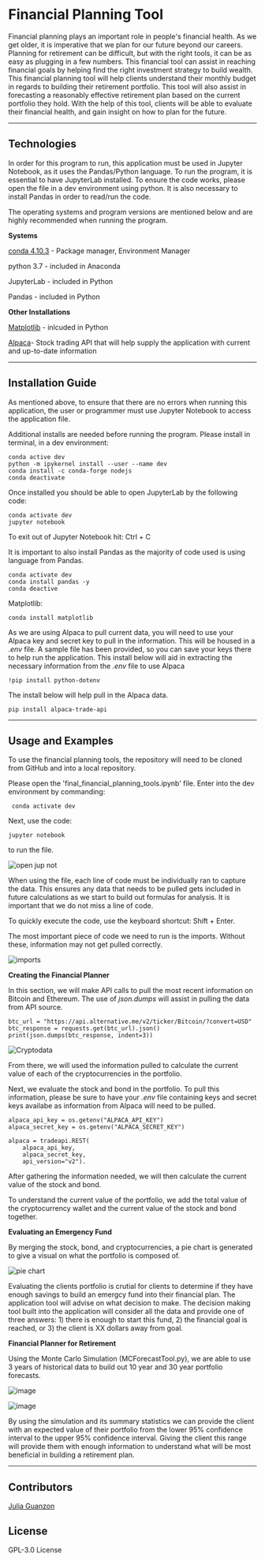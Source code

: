 # Financial Planning Tool

Financial planning plays an important role in people's financial health. As we get older, it is imperative that we plan for our future beyond our careers. Planning for retirement can be difficult, but with the right tools, it can be as easy as plugging in a few numbers. This financial tool can assist in reaching financial goals by helping find the right investment strategy to build wealth. This financial planning tool will help clients understand their monthly budget in regards to building their retirement portfolio. This tool will also assist in forecasting a reasonably effective retirement plan based on the current portfolio they hold. With the help of this tool, clients will be able to evaluate their financial health, and gain insight on how to plan for the future.

---

## Technologies

In order for this program to run, this application must be used in Jupyter Notebook, as it uses the Pandas/Python language. To run the program, it is essential to have JupyterLab installed. To ensure the code works, please open the file in a dev environment using python. It is also necessary to install Pandas in order to read/run the code.

The operating systems and program versions are mentioned below and are highly recommended when running the program.

**Systems**

[conda 4.10.3](https://docs.anaconda.com/anaconda/install/index.html) - Package manager, Environment Manager

python 3.7 - included in Anaconda

JupyterLab - included in Python 

Pandas - included in Python

**Other Installations**

[Matplotlib](https://matplotlib.org/stable/users/installing.html) - inlcuded in Python

[Alpaca](https://app.alpaca.markets/login)- Stock trading API that will help supply the application with current and up-to-date information


---

## Installation Guide

As mentioned above, to ensure that there are no errors when running this application, the user or programmer must use Jupyter Notebook to access the application file. 

Additional installs are needed before running the program. Please install in terminal, in a dev environment:

```JupyterLab
conda active dev
python -m ipykernel install --user --name dev
conda install -c conda-forge nodejs
conda deactivate

```
Once installed you should be able to open JupyterLab by the following code:

```
conda activate dev
jupyter notebook
```

To exit out of Jupyter Notebook hit: Ctrl + C

It is important to also install Pandas as the majority of code used is using language from Pandas.

```Pandas
conda activate dev
conda install pandas -y
conda deactive
```

Matplotlib:

```
conda install matplotlib
```


As we are using Alpaca to pull current data, you will need to use your Alpaca key and secret key to pull in the information. This will be housed in a *.env* file. A sample file has been provided, so you can save your keys there to help run the application. This install below will aid in extracting the necessary information from the *.env* file to use Alpaca

```
!pip install python-dotenv
```

The install below will help pull in the Alpaca data.

```
pip install alpaca-trade-api
```


---

## Usage and Examples

To use the financial planning tools, the repository will need to be cloned from GitHub and into a local repository.

Please open the 'final_financial_planning_tools.ipynb' file. Enter into the dev environment by commanding: 

```
 conda activate dev
```
Next, use the code:

```
jupyter notebook
```
to run the file.

![open jup not](https://user-images.githubusercontent.com/84649228/127778746-562f96de-fae0-42be-b8c7-d6afa229ed13.png)

When using the file, each line of code must be individually ran to capture the data. This ensures any data that needs to be pulled gets included in future calculations as we start to build out formulas for analysis. It is important that we do not miss a line of code.

To quickly execute the code, use the keyboard shortcut: Shift + Enter.

The most important piece of code we need to run is the imports. Without these, information may not get pulled correctly.

![imports](https://user-images.githubusercontent.com/84649228/127778754-c79213c2-bbeb-4477-b674-bb19a09b0942.png)


**Creating the Financial Planner**

In this section, we will make API calls to pull the most recent information on Bitcoin and Ethereum. The use of *json.dumps* will assist in pulling the data from API source.

```
btc_url = "https://api.alternative.me/v2/ticker/Bitcoin/?convert=USD"
btc_response = requests.get(btc_url).json()
print(json.dumps(btc_response, indent=3))
```

![Cryptodata](https://user-images.githubusercontent.com/84649228/127778891-8e5149b7-3545-46c3-95fb-fc4dfd4b8d11.png)

From there, we will used the information pulled to calculate the current value of each of the cryptocurrencies in the portfolio. 

Next, we evaluate the stock and bond in the portfolio. To pull this information, please be sure to have your *.env* file containing keys and secret keys availabe as information from Alpaca will need to be pulled.

```
alpaca_api_key = os.getenv("ALPACA_API_KEY")
alpaca_secret_key = os.getenv("ALPACA_SECRET_KEY")

alpaca = tradeapi.REST(
    alpaca_api_key,
    alpaca_secret_key,
    api_version="v2").
```
After gathering the information needed, we will then calculate the current value of the stock and bond.

To understand the current value of the portfolio, we add the total value of the cryptocurrency wallet and the current value of the stock and bond together.

**Evaluating an Emergency Fund**

By merging the stock, bond, and cryptocurrencies, a pie chart is generated to give a visual on what the portfolio is composed of.

![pie chart](https://user-images.githubusercontent.com/84649228/127779015-089058b9-1944-414b-a70b-cafe718680eb.png)

Evaluating the clients portfolio is crutial for clients to determine if they have enough savings to build an emergcy fund into their financial plan. The application tool will advise on what decision to make. The decision making tool built into the application will consider all the data and provide one of three answers: 1) there is enough to start this fund, 2) the financial goal is reached, or 3) the client is XX dollars away from goal.

**Financial Planner for Retirement**

Using the Monte Carlo Simulation (MCForecastTool.py), we are able to use 3 years of historical data to build out 10 year and 30 year portfolio forecasts. 

![image](https://user-images.githubusercontent.com/84649228/127779080-7e55e3b1-f795-4600-9652-dd48dbf2a92d.png)

![image](https://user-images.githubusercontent.com/84649228/127779064-e923a153-66d0-4df5-9e64-73abe02bd026.png)

By using the simulation and its summary statistics we can provide the client with an expected value of their portfolio from the lower 95% confidence interval to the upper 95% confidence interval. Giving the client this range will provide them with enough information to understand what will be most beneficial in building a retirement plan.


---

## Contributors

[Julia Guanzon](www.linkedin.com/in/julia-guanzon)

## License

GPL-3.0 License
